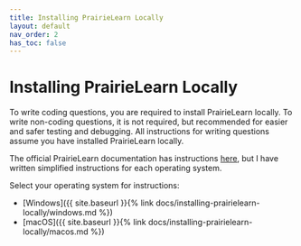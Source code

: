 ```yaml
---
title: Installing PrairieLearn Locally
layout: default
nav_order: 2
has_toc: false
---
```


# Installing PrairieLearn Locally

To write coding questions, you are required to install PrairieLearn locally. To write non-coding questions, it is not required, but recommended for easier and safer testing and debugging. All instructions for writing questions assume you have installed PrairieLearn locally.

The official PrairieLearn documentation has instructions [here](https://prairielearn.readthedocs.io/en/latest/installing/), but I have written simplified instructions for each operating system.

Select your operating system for instructions:

- [Windows]({{ site.baseurl }}{% link docs/installing-prairielearn-locally/windows.md %})
- [macOS]({{ site.baseurl }}{% link docs/installing-prairielearn-locally/macos.md %})